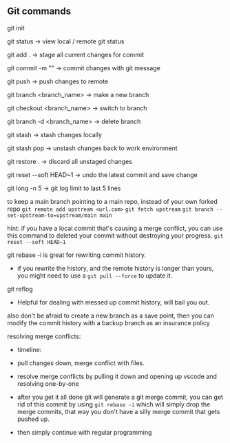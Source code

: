## Git commands

git init

git status -> view local / remote git status

git add . -> stage all current changes for commit

git commit -m "<commit message>" -> commit changes with git message

git push -> push changes to remote

git branch <branch_name> -> make a new branch

git checkout <branch_name> -> switch to branch

git branch -d <branch_name> -> delete branch

git stash -> stash changes locally

git stash pop -> unstash changes back to work environment

git restore . -> discard all unstaged changes

git reset --soft HEAD~1 -> undo the latest commit and save change

git long -n 5 -> git log limit to last 5 lines

to keep a main branch pointing to a main repo, instead of your own forked repo
`git remote add upstream <url.com>`
`git fetch upstream`
`git branch --set-upstream-to=upstream/main main`


hint: if you have a local commit that's causing a merge conflict, you can use this command to 
deleted your commit without destroying your progress.
`git reset --soft HEAD~1`

git rebase -i is great for rewriting commit history.
 - if you rewrite the history, and the remote history is longer than yours, you might need to use a `git pull --force` to update it.

git reflog 
  - Helpful for dealing with messed up commit history, will bail you out.

also don't be afraid to create a new branch as a save point, then you can modify the commit history with a backup branch as an insurance policy

resolving merge conflicts:
- timeline:

- pull changes down, merge conflict with files.

- resolve merge conflicts by pulling it down and opening up vscode and resolving one-by-one

- after you get it all done git will generate a git merge commit, you can get rid of this commit by using `git rebase -i` which will simply drop the merge commits, that way you don't have a silly merge commit that gets pushed up.

- then simply continue with regular programming


